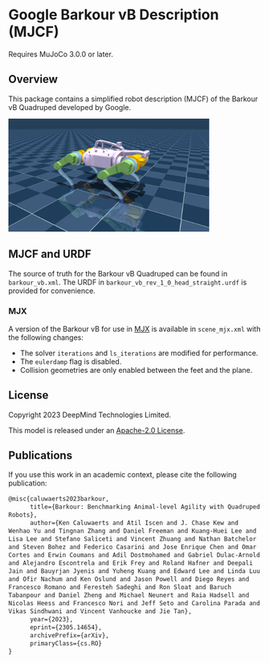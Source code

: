 # Google Barkour vB Description (MJCF)

Requires MuJoCo 3.0.0 or later.

## Overview

This package contains a simplified robot description (MJCF) of the Barkour vB Quadruped developed by Google.

<p float="left">
  <img src="barkour_vb.png" width="400">
</p>

## MJCF and URDF

The source of truth for the Barkour vB Quadruped can be found in `barkour_vb.xml`. The URDF in `barkour_vb_rev_1_0_head_straight.urdf` is provided for convenience.

### MJX

A version of the Barkour vB for use in [MJX](https://mujoco.readthedocs.io/en/stable/mjx.html) is available in `scene_mjx.xml` with the following changes:

* The solver `iterations` and `ls_iterations` are modified for performance.
* The `eulerdamp` flag is disabled.
* Collision geometries are only enabled between the feet and the plane.

## License

Copyright 2023 DeepMind Technologies Limited.

This model is released under an [Apache-2.0 License](LICENSE).

## Publications

If you use this work in an academic context, please cite the following publication:

    @misc{caluwaerts2023barkour,
          title={Barkour: Benchmarking Animal-level Agility with Quadruped Robots},
          author={Ken Caluwaerts and Atil Iscen and J. Chase Kew and Wenhao Yu and Tingnan Zhang and Daniel Freeman and Kuang-Huei Lee and Lisa Lee and Stefano Saliceti and Vincent Zhuang and Nathan Batchelor and Steven Bohez and Federico Casarini and Jose Enrique Chen and Omar Cortes and Erwin Coumans and Adil Dostmohamed and Gabriel Dulac-Arnold and Alejandro Escontrela and Erik Frey and Roland Hafner and Deepali Jain and Bauyrjan Jyenis and Yuheng Kuang and Edward Lee and Linda Luu and Ofir Nachum and Ken Oslund and Jason Powell and Diego Reyes and Francesco Romano and Feresteh Sadeghi and Ron Sloat and Baruch Tabanpour and Daniel Zheng and Michael Neunert and Raia Hadsell and Nicolas Heess and Francesco Nori and Jeff Seto and Carolina Parada and Vikas Sindhwani and Vincent Vanhoucke and Jie Tan},
          year={2023},
          eprint={2305.14654},
          archivePrefix={arXiv},
          primaryClass={cs.RO}
    }
